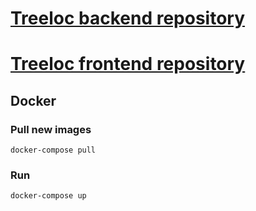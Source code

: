 # [Treeloc backend repository](https://github.com/prixladi/treeloc-backend)
# [Treeloc frontend repository](https://github.com/prixladi/treeloc-frontend)

## Docker

### Pull new images

`docker-compose pull`

### Run

`docker-compose up`

